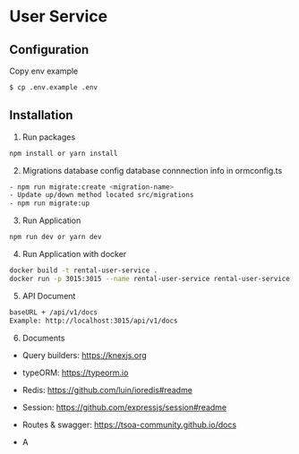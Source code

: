 # User Service

## Configuration

Copy env example
```bash
$ cp .env.example .env
```

## Installation

1. Run packages
```bash
npm install or yarn install
```

2. Migrations database
config database connnection info in ormconfig.ts
```bash
- npm run migrate:create <migration-name>
- Update up/down method located src/migrations
- npm run migrate:up
```

3. Run Application
```bash
npm run dev or yarn dev
```

4. Run Application with docker
```bash
docker build -t rental-user-service .
docker run -p 3015:3015 --name rental-user-service rental-user-service
```

5. API Document
```bash
baseURL + /api/v1/docs
Example: http://localhost:3015/api/v1/docs
```

6. Documents
- Query builders: https://knexjs.org
- typeORM: https://typeorm.io
- Redis: https://github.com/luin/ioredis#readme
- Session: https://github.com/expressjs/session#readme
- Routes & swagger: https://tsoa-community.github.io/docs

- A